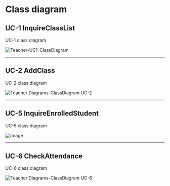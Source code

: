 # Class diagram

## UC-1 InquireClassList

UC-1 class diagram

![Teacher-UC1-ClassDiagram](https://user-images.githubusercontent.com/76427521/118296784-4ff17980-b518-11eb-9ea0-2046e23e1aff.PNG)

---

## UC-2 AddClass

UC-2 class diagram

![Teacher Diagrams-ClassDiagram UC-2](https://user-images.githubusercontent.com/11364584/118251897-1e11f000-b4e3-11eb-953d-99537aecdaed.jpg)

---

## UC-5 InquireEnrolledStudent

UC-5 class diagram

![image](https://user-images.githubusercontent.com/64057843/118350759-77395c80-b593-11eb-8ce9-2325e5d2e67a.png)

---

## UC-6 CheckAttendance

UC-6 class diagram

![Teacher Diagrams-ClassDiagram UC-6](https://user-images.githubusercontent.com/11364584/118251920-24a06780-b4e3-11eb-8820-e7edce8506b7.jpg)
